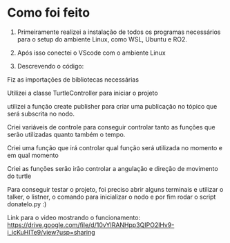 # Como foi feito

1) Primeiramente realizei a instalação de todos os programas necessários para o setup do ambiente Linux, como WSL, Ubuntu e RO2.

2) Após isso conectei o VScode com o ambiente Linux

3) Descrevendo o código: 

  Fiz as importações de bibliotecas necessárias  
  
  Utilizei a classe TurtleController para iniciar o projeto
  
  utilizei a função create publisher para criar uma publicação no tópico que será subscrita no nodo.
  
  Criei variáveis de controle para conseguir controlar tanto as funções que serão utilizadas quanto também o tempo.
  
  Criei uma função que irá controlar qual função será utilizada no momento e em qual momento
  
  Criei as funções serão irão controlar a angulação e direção de movimento do turtle
  
  Para conseguir testar o projeto, foi preciso abrir alguns terminais e utilizar o talker, o listner, o comando para inicializar o nodo e por fim rodar o script donatelo.py :)
  
  
  Link para o video mostrando o funcionamento: https://drive.google.com/file/d/10vYIRANHpp3QIPO2lHv9-i_icKuHITe9/view?usp=sharing
  
  
